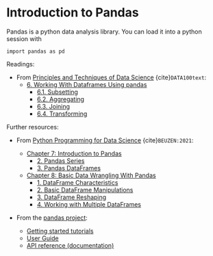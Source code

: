 # Introduction to Pandas

Pandas is a python data analysis library. 
You can load it into a python session with

    import pandas as pd

Readings:
* From [Principles and Techniques of Data Science](http://www.textbook.ds100.org/) {cite}`DATA100text`:
  - [6. Working With Dataframes Using pandas](http://www.textbook.ds100.org/ch/06/pandas_intro.html)
    * [6.1. Subsetting](http://www.textbook.ds100.org/ch/06/pandas_subsetting.html)
	* [6.2. Aggregating](http://www.textbook.ds100.org/ch/06/pandas_aggregating.html)
	* [6.3. Joining](http://www.textbook.ds100.org/ch/06/pandas_joining.html)
	* [6.4. Transforming](http://www.textbook.ds100.org/ch/06/pandas_transforming.html)



Further resources:
* From [Python Programming for Data Science](https://www.tomasbeuzen.com/python-programming-for-data-science/README.html) {cite}`BEUZEN:2021`:
  * [Chapter 7: Introduction to Pandas](https://www.tomasbeuzen.com/python-programming-for-data-science/chapters/chapter7-pandas.html)
    * [2. Pandas Series](https://www.tomasbeuzen.com/python-programming-for-data-science/chapters/chapter7-pandas.html#pandas-series)
    * [3. Pandas DataFrames](https://www.tomasbeuzen.com/python-programming-for-data-science/chapters/chapter7-pandas.html#pandas-dataframes)
  * [Chapter 8: Basic Data Wrangling With Pandas](https://www.tomasbeuzen.com/python-programming-for-data-science/chapters/chapter8-wrangling-basics.html)
    * [1. DataFrame Characteristics](https://www.tomasbeuzen.com/python-programming-for-data-science/chapters/chapter8-wrangling-basics.html#dataframe-characteristics)
    * [2. Basic DataFrame Manipulations](https://www.tomasbeuzen.com/python-programming-for-data-science/chapters/chapter8-wrangling-basics.html#basic-dataframe-manipulations)
    * [3. DataFrame Reshaping](https://www.tomasbeuzen.com/python-programming-for-data-science/chapters/chapter8-wrangling-basics.html#dataframe-reshaping)
    * [4. Working with Multiple DataFrames](https://www.tomasbeuzen.com/python-programming-for-data-science/chapters/chapter8-wrangling-basics.html#working-with-multiple-dataframes)

* From the [pandas project](https://pandas.pydata.org/):
  * [Getting started tutorials](https://pandas.pydata.org/docs/getting_started/intro_tutorials/)
  * [User Guide](https://pandas.pydata.org/docs/user_guide/index.html#user-guide)
  * [API reference (documentation)](https://pandas.pydata.org/docs/reference/index.html)
